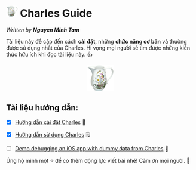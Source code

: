 # <img src="./Images/img-icon.png" height ="30"> Charles Guide

_Written by **Nguyen Minh Tam**_

Tài liệu này đề cập đến cách **cài đặt**, những **chức năng cơ bản** và thường được sử dụng nhất của Charles. Hi vọng mọi người sẽ tìm được những kiến thức hữu ích khi đọc tài liệu này. 👍

<center>
<img src="./Images/img-icon.png" height ="70">
</center>

## Tài liệu hướng dẫn:

- [x] [Hướng dẫn cài đặt Charles](./CharlesGuide-Install.md) 🔧

- [x] [Hướng dẫn sử dụng Charles](./CharlesGuide-Usage.md) 🗒

- [ ] [Demo debugging an iOS app with dummy data from Charles]() 🐞

Ủng hộ mình một ⭐️ để có thêm động lực viết bài nhé! Cảm ơn mọi người. 🎉

